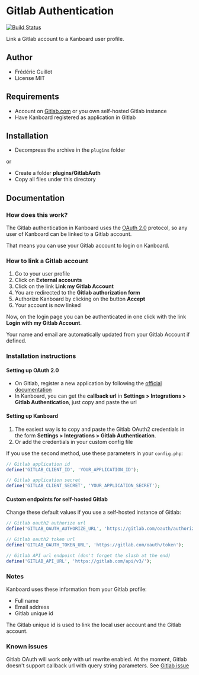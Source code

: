 Gitlab Authentication
=====================

[![Build Status](https://travis-ci.org/kanboard/plugin-gitlab-auth.svg?branch=master)](https://travis-ci.org/kanboard/plugin-gitlab-auth)

Link a Gitlab account to a Kanboard user profile.

Author
------

- Frédéric Guillot
- License MIT

Requirements
------------

- Account on [Gitlab.com](https://gitlab.com) or you own self-hosted Gitlab instance
- Have Kanboard registered as application in Gitlab

Installation
------------

- Decompress the archive in the `plugins` folder

or

- Create a folder **plugins/GitlabAuth**
- Copy all files under this directory

Documentation
-------------

### How does this work?

The Gitlab authentication in Kanboard uses the [OAuth 2.0](http://oauth.net/2/) protocol, so any user of Kanboard can be linked to a Gitlab account.

That means you can use your Gitlab account to login on Kanboard.

### How to link a Gitlab account

1. Go to your user profile
2. Click on **External accounts**
3. Click on the link **Link my Gitlab Account**
4. You are redirected to the **Gitlab authorization form**
5. Authorize Kanboard by clicking on the button **Accept**
6. Your account is now linked

Now, on the login page you can be authenticated in one click with the link **Login with my Gitlab Account**.

Your name and email are automatically updated from your Gitlab Account if defined.

### Installation instructions

#### Setting up OAuth 2.0

- On Gitlab, register a new application by following the [official documentation](http://doc.gitlab.com/ce/integration/oauth_provider.html)
- In Kanboard, you can get the **callback url** in **Settings > Integrations > Gitlab Authentication**, just copy and paste the url

#### Setting up Kanboard

1. The easiest way is to copy and paste the Gitlab OAuth2 credentials in the form **Settings > Integrations > Gitlab Authentication**.
2. Or add the credentials in your custom config file

If you use the second method, use these parameters in your `config.php`:

```php
// Gitlab application id
define('GITLAB_CLIENT_ID', 'YOUR_APPLICATION_ID');

// Gitlab application secret
define('GITLAB_CLIENT_SECRET', 'YOUR_APPLICATION_SECRET');
```

#### Custom endpoints for self-hosted Gitlab

Change these default values if you use a self-hosted instance of Gitlab:

```php
// Gitlab oauth2 authorize url
define('GITLAB_OAUTH_AUTHORIZE_URL', 'https://gitlab.com/oauth/authorize');

// Gitlab oauth2 token url
define('GITLAB_OAUTH_TOKEN_URL', 'https://gitlab.com/oauth/token');

// Gitlab API url endpoint (don't forget the slash at the end)
define('GITLAB_API_URL', 'https://gitlab.com/api/v3/');
```

### Notes

Kanboard uses these information from your Gitlab profile:

- Full name
- Email address
- Gitlab unique id

The Gitlab unique id is used to link the local user account and the Gitlab account.

### Known issues

Gitlab OAuth will work only with url rewrite enabled. At the moment, Gitlab doesn't support callback url with query string parameters. See [Gitlab issue](https://gitlab.com/gitlab-org/gitlab-ce/issues/2443)
